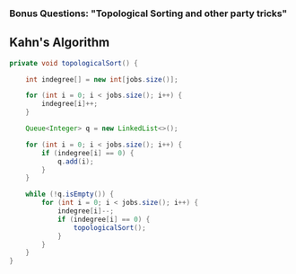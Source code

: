 ### Bonus Questions: "Topological Sorting and other party tricks"

## Kahn's Algorithm
```Java
private void topologicalSort() {

	int indegree[] = new int[jobs.size()];

	for (int i = 0; i < jobs.size(); i++) {
		indegree[i]++;
	}

	Queue<Integer> q = new LinkedList<>();

	for (int i = 0; i < jobs.size(); i++) {
		if (indegree[i] == 0) {
			q.add(i);
		}
	}

	while (!q.isEmpty()) {
		for (int i = 0; i < jobs.size(); i++) {
			indegree[i]--;
			if (indegree[i] == 0) {
				topologicalSort();
			}
		}
	}
}
```

